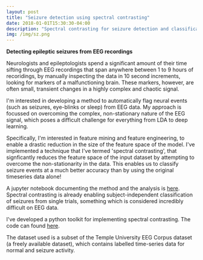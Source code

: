 ```yaml
---
layout: post
title: "Seizure detection using spectral contrasting"
date: 2018-01-01T15:30:30-04:00
description: "Spectral contrasting for seizure detection and classification"
img: /img/sz.png
---
```


**Detecting epileptic seizures from EEG recordings**

Neurologists and epileptologists spend a significant amount of their time sifting through EEG recordings that span anywhere between 1 to 9 hours of recoridings, by manually inspecting the data in 10 second increments, looking for markers of a malfunctioning brain. These markers, however, are often small, transient changes in a highly complex and chaotic signal.

I'm interested in developing a method to automatically flag neural events (such as seizures, eye-blinks or sleep) from EEG data. My approach is focussed on overcoming the complex, non-stationary nature of the EEG signal, which poses a difficult challenge for everything from LDA to deep learning.

Specifically, I'm interested in feature mining and feature engineering, to enable a drastic reduction in the size of the feature space of the model.
I've implemented a technique that I've termed 'spectral contrasting', that signficantly reduces the feature space of the input dataset by attempting to overcome the non-stationarity in the data.
This enables us to classify seizure events at a much better accuracy than by using the original timeseries data alone!

A jupyter notebook documenting the method and the analysis is [here](https://github.com/theonlyid/seizuredetection/blob/master/docs/final_notebook.ipynb "Jupyter Notebook").
Spectral contrasting is already enabling subject-independent classification of seizures from single trials, something which is considered incredibly difficult on EEG data.

I've developed a python toolkit for implementing spectral contrasting. The code can found [here](https://github.com/theonlyid/seizuredetection "Github Repo").

The dataset used is a subset of the Temple University EEG Corpus dataset (a freely available dataset), which contains labelled time-series data for normal and seizure activity.
